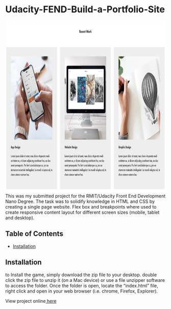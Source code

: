 # Udacity-FEND-Build-a-Portfolio-Site
<img src="https://github.com/H-R-Design/Udacity-FEND-Build-a-Portfolio-Site/blob/gh-pages/images/Portfolio%20Website.png" width="1000" height= "535"/>
This was my submitted project for the RMIT/Udacity Front End Development Nano Degree. The task was to solidify knowledge in HTML and CSS by creating a single page website. Flex box and breakpoints where used to create responsive content layout for different screen sizes (mobile, tablet and desktop). 

## Table of Contents
- [Installation](#Installation)

## Installation
to Install the game, simply download the zip file to your desktop. double click the zip file to unzip it (on a Mac device) or use a file unzipper software to access the folder. 
Once the folder is open, locate the “index.html” file, right click and open in your web browser (i.e. chrome, Firefox, Explorer). 

View project online<a href="https://h-r-design.github.io/Udacity-FEND-Build-a-Portfolio-Site/"> here</a> 
